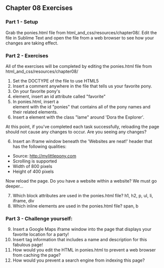 ## Chapter 08 Exercises

### Part 1 - Setup

Grab the ponies.html file from html_and_css/resources/chapter08/. Edit the file in Sublime Text and open the file from a web browser to see how your changes are taking effect.

### Part 2 - Exercises

All of the exercises will be completed by editing the ponies.html file from html_and_css/resources/chapter08/

1. Set the DOCTYPE of the file to use HTML5
2. Insert a comment anywhere in the file that tells us your favorite pony.
3. On your favorite pony's <li> element, insert an id attribute called "favorite"
4. In ponies.html, insert a <div> element with the id "ponies" that contains all of the pony names and their related elements.
5. Insert a <span> element with the class "lame" around 'Dora the Explorer'.

At this point, if you've completed each task successfully, reloading the page should not cause any changes to occur. Are you seeing any changes?

6. Insert an iframe window beneath the 'Websites are neat!' header that has the following qualities:
  * Source: http://mylittlepony.com
  * Scrolling is supported
  * Width of 800 pixels
  * Height of 400 pixels

Now reload the page. Do you have a website within a website? We must go deeper...

7. Which block attributes are used in the ponies.html file?
h1, h2, p, ul, li, iframe, div
8. Which inline elements are used in the ponies.html file?
span, b

### Part 3 - Challenge yourself:

9. Insert a Google Maps iframe window into the page that displays your favorite location for a party!
10. Insert <meta> tag information that includes a name and description for this fabulous page!
11. How would you edit the HTML in ponies.html to prevent a web browser from caching the page?
12. How would you prevent a search engine from indexing this page?